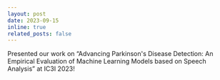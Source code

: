 ```yaml
---
layout: post
date: 2023-09-15
inline: true
related_posts: false
---
```


Presented our work on “Advancing Parkinson's Disease Detection: An Empirical Evaluation of Machine Learning Models based
on Speech Analysis” at IC3I 2023! 
